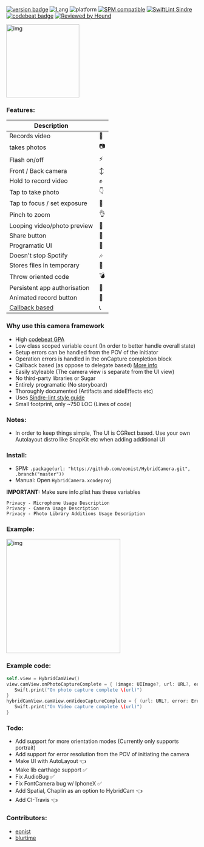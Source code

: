 [![version badge](https://img.shields.io/badge/Version-1.0-blue.svg?longCache=true)](https://img.shields.io/badge/SDK-0.1-blue.svg?longCache=true)
![Lang](https://img.shields.io/badge/Language-Swift%205.0-orange.svg)
![platform](https://img.shields.io/badge/Platform-iOS_13.0-blue.svg)
[![SPM compatible](https://img.shields.io/badge/SPM-compatible-4BC51D.svg?style=flat)](https://github.com/apple/swift)
[![SwiftLint Sindre](https://img.shields.io/badge/SwiftLint-Sindre-hotpink.svg)](https://github.com/sindresorhus/swiftlint-sindre)
[![codebeat badge](https://codebeat.co/badges/d4a25f27-7c22-4252-9a8e-79932624b22d)](https://codebeat.co/projects/github-com-eonist-hybridcamera-master)
[![Reviewed by Hound](https://img.shields.io/badge/Reviewed_by-Hound-8E64B0.svg)](https://houndci.com)

<img width="192" alt="img" src="https://rawgit.com/stylekit/img/master/vid_edited_2_2mb.gif">

### Features:

| Description  |  |
| ------------- | ------------- |
| Records video  | 🎥  |
| takes photos  | 📷  |
| Flash on/off  | ⚡  |
| Front / Back camera | ↕️  |
| Hold to record video | ✊ |
| Tap to take photo |  👇 |
| Tap to focus / set exposure  | 🔎  |
| Pinch to zoom  | 👌  |
| Looping video/photo preview  | 🔁  |
| Share button  | 🔗  |
| Programatic UI  | 🤖  |
| Doesn't stop Spotify | 🎶  |
| Stores files in temporary | 💾   |
| Throw oriented code  | 💣 |
| Persistent app authorisation  | 🚫  |
| Animated record button  | 🔴 |
| [Callback based](https://medium.cobeisfresh.com/why-you-shouldn-t-use-delegates-in-swift-7ef808a7f16b)  | 📞 |



### Why use this camera framework
- High [codebeat GPA](https://codebeat.co/projects/github-com-eonist-hybridcamera-master)
- Low class scoped variable count (In order to better handle overall state)
- Setup errors can be handled from the POV of the initiator
- Operation errors is handled in the onCapture completion block
- Callback based (as oppose to delegate based) [More info](https://medium.cobeisfresh.com/why-you-shouldn-t-use-delegates-in-swift-7ef808a7f16b)
- Easily styleable (The camera view is separate from the UI view)
- No third-party libraries or Sugar
- Entirely programatic (No storyboard)
- Thoroughly documented (Artifacts and sideEffects etc)
- Uses [Sindre-lint style guide](https://github.com/sindresorhus/swiftlint-sindre)
- Small footprint, only ~750 LOC (Lines of code)
### Notes:
- In order to keep things simple, The UI is CGRect based. Use your own Autolayout distro like SnapKit etc when adding additional UI

### Install:
- SPM: `.package(url: "https://github.com/eonist/HybridCamera.git", .branch("master"))`
- Manual: Open `HybridCamera.xcodeproj`

**IMPORTANT:** Make sure info.plist has these variables  
 ```
Privacy - Microphone Usage Description   
Privacy - Camera Usage Description  
Privacy - Photo Library Additions Usage Description  
```

### Example:
<img width="300" alt="img" src="https://rawgit.com/stylekit/img/master/hybridcam.jpg">


### Example code:   
```swift
self.view = HybridCamView()
view.camView.onPhotoCaptureComplete = { (image: UIImage?, url: URL?, error: Error?) in
   Swift.print("On photo capture complete \(url)")
}
hybridCamView.camView.onVideoCaptureComplete = { (url: URL?, error: Error?) in
   Swift.print("On Video capture complete \(url)")
}
```
### Todo:
- Add support for more orientation modes (Currently only supports portrait)
- Add support for error resolution from the POV of initiating the camera
- Make UI with AutoLayout 👈
- Make lib carthage support ✅
- Fix AudioBug ✅
- Fix FontCamera bug w/ IphoneX ✅
- Add Spatial, Chaplin as an option to HybridCam 👈
- Add CI-Travis 👈

### Contributors:
- [eonist](https://gitHub.com/eonist)  
- [blurtime](https://gitHub.com/blurtime)
